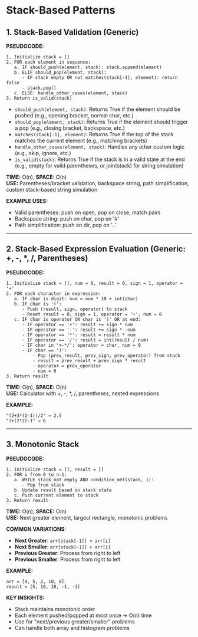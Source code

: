 # Stack-Based Patterns

## 1. Stack-Based Validation (Generic)

**PSEUDOCODE:**
```
1. Initialize stack = []
2. FOR each element in sequence:
   a. IF should_push(element, stack): stack.append(element)
   b. ELIF should_pop(element, stack):
      - IF stack empty OR not matches(stack[-1], element): return false
      - stack.pop()
   c. ELSE: handle_other_cases(element, stack)
3. Return is_valid(stack)
```

- `should_push(element, stack)`: Returns True if the element should be pushed (e.g., opening bracket, normal char, etc.)
- `should_pop(element, stack)`: Returns True if the element should trigger a pop (e.g., closing bracket, backspace, etc.)
- `matches(stack[-1], element)`: Returns True if the top of the stack matches the current element (e.g., matching brackets)
- `handle_other_cases(element, stack)`: Handles any other custom logic (e.g., skip, ignore, etc.)
- `is_valid(stack)`: Returns True if the stack is in a valid state at the end (e.g., empty for valid parentheses, or join(stack) for string simulation)

**TIME:** O(n), **SPACE:** O(n)  
**USE:** Parentheses/bracket validation, backspace string, path simplification, custom stack-based string simulation

**EXAMPLE USES:**
- Valid parentheses: push on open, pop on close, match pairs
- Backspace string: push on char, pop on '#'
- Path simplification: push on dir, pop on '..'

---

## 2. Stack-Based Expression Evaluation (Generic: +, -, *, /, Parentheses)

**PSEUDOCODE:**
```
1. Initialize stack = [], num = 0, result = 0, sign = 1, operator = '+'
2. FOR each character in expression:
   a. IF char is digit: num = num * 10 + int(char)
   b. IF char is '(': 
      - Push (result, sign, operator) to stack
      - Reset result = 0, sign = 1, operator = '+', num = 0
   c. IF char is operator OR char is ')' OR at end:
      - IF operator == '+': result += sign * num
      - IF operator == '-': result += sign * -num
      - IF operator == '*': result = result * num
      - IF operator == '/': result = int(result / num)
      - IF char in '+-*/': operator = char, num = 0
      - IF char == ')':
          - Pop (prev_result, prev_sign, prev_operator) from stack
          - result = prev_result + prev_sign * result
          - operator = prev_operator
          - num = 0
3. Return result
```

**TIME:** O(n), **SPACE:** O(n)  
**USE:** Calculator with +, -, *, /, parentheses, nested expressions

**EXAMPLE:**
```
"(2+3*(2-1))/2" → 2.5
"3+(2*2)-1" → 6
```

---

## 3. Monotonic Stack

**PSEUDOCODE:**
```
1. Initialize stack = [], result = []
2. FOR i from 0 to n-1:
   a. WHILE stack not empty AND condition_met(stack, i):
      - Pop from stack
   b. Update result based on stack state
   c. Push current element to stack
3. Return result
```

**TIME:** O(n), **SPACE:** O(n)  
**USE:** Next greater element, largest rectangle, monotonic problems

**COMMON VARIATIONS:**
- **Next Greater**: `arr[stack[-1]] < arr[i]`
- **Next Smaller**: `arr[stack[-1]] > arr[i]`
- **Previous Greater**: Process from right to left
- **Previous Smaller**: Process from right to left

**EXAMPLE:**
```
arr = [4, 5, 2, 10, 8]
result = [5, 10, 10, -1, -1]
```

**KEY INSIGHTS:**
- Stack maintains monotonic order
- Each element pushed/popped at most once → O(n) time
- Use for "next/previous greater/smaller" problems
- Can handle both array and histogram problems 